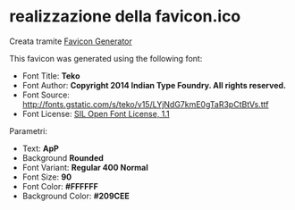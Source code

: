 ﻿# realizzazione della favicon.ico

Creata tramite [Favicon Generator](https://favicon.io/favicon-generator/)

This favicon was generated using the following font:

- Font Title: **Teko**
- Font Author: **Copyright 2014 Indian Type Foundry. All rights reserved.**
- Font Source: <http://fonts.gstatic.com/s/teko/v15/LYjNdG7kmE0gTaR3pCtBtVs.ttf>
- Font License: [SIL Open Font License, 1.1](<http://scripts.sil.org/OFL>)

Parametri:

- Text: **ApP**
- Background **Rounded**
- Font Variant: **Regular 400 Normal**
- Font Size: **90**
- Font Color: **#FFFFFF**
- Background Color: **#209CEE**
